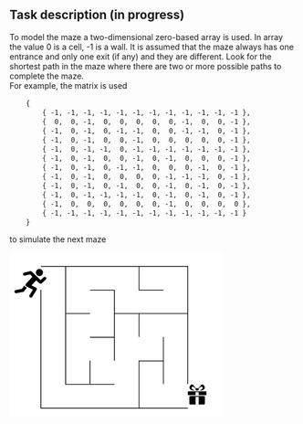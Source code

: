 ## Task description (in progress)

To model the maze a two-dimensional zero-based array is used. In array the value 0 is a cell, -1 is a wall. It is assumed that the maze always has one entrance and only one exit (if any) and they are different. Look for the shortest path in the maze where there are two or more possible paths to complete the maze.    
For example, the matrix is used

        {
            { -1, -1, -1, -1, -1, -1, -1, -1, -1, -1, -1, -1 },
            {  0,  0, -1,  0,  0,  0,  0,  0, -1,  0,  0, -1 },
            { -1,  0, -1,  0, -1, -1,  0,  0, -1, -1,  0, -1 },
            { -1,  0, -1,  0,  0, -1,  0,  0,  0,  0,  0, -1 },
            { -1,  0, -1, -1,  0, -1, -1, -1, -1, -1, -1, -1 },
            { -1,  0, -1,  0,  0, -1,  0, -1,  0,  0,  0, -1 },
            { -1,  0, -1,  0, -1, -1,  0,  0,  0, -1,  0, -1 },
            { -1,  0, -1,  0,  0,  0,  0, -1, -1, -1,  0, -1 },
            { -1,  0, -1,  0, -1,  0,  0, -1,  0, -1,  0, -1 },
            { -1,  0, -1, -1, -1, -1,  0, -1,  0, -1,  0, -1 },
            { -1,  0,  0,  0,  0,  0,  0, -1,  0,  0,  0,  0 },
            { -1, -1, -1, -1, -1, -1, -1, -1, -1, -1, -1, -1 }
        }

to simulate the next maze

![](/Maze.png)
